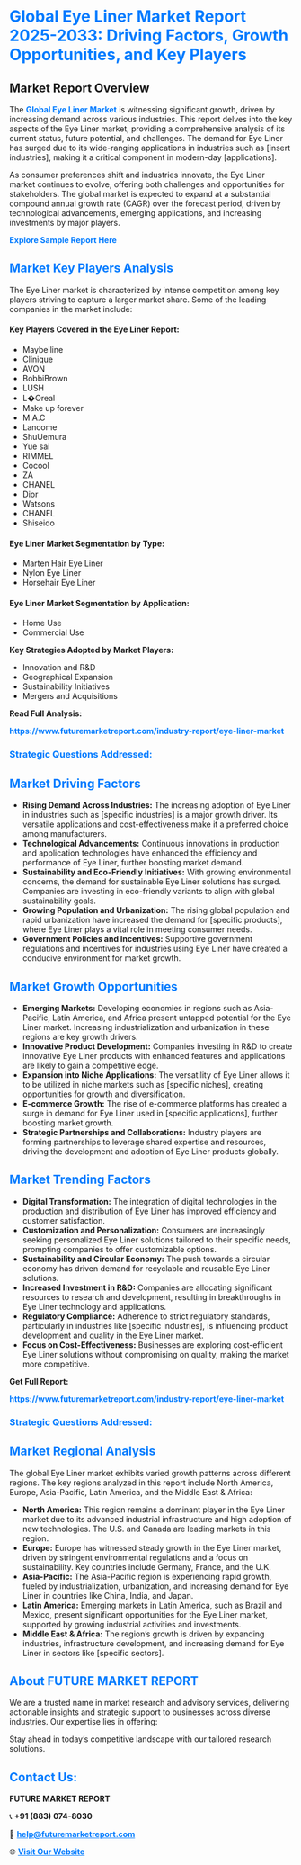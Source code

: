 <h1 style="color: #007BFF;">Global Eye Liner Market Report 2025-2033: Driving Factors, Growth Opportunities, and Key Players</h1>

<section id="overview">
<h2>Market Report Overview</h2>
<p>The <a href="https://www.futuremarketreport.com/industry-report/eye-liner-market" style="color: #007BFF; text-decoration: none;"><strong>Global Eye Liner Market</strong></a> is witnessing significant growth, driven by increasing demand across various industries. This report delves into the key aspects of the Eye Liner market, providing a comprehensive analysis of its current status, future potential, and challenges. The demand for Eye Liner has surged due to its wide-ranging applications in industries such as [insert industries], making it a critical component in modern-day [applications].</p>
<p>As consumer preferences shift and industries innovate, the Eye Liner market continues to evolve, offering both challenges and opportunities for stakeholders. The global market is expected to expand at a substantial compound annual growth rate (CAGR) over the forecast period, driven by technological advancements, emerging applications, and increasing investments by major players.</p>
</section>

<section id="overview">
<p><a href="https://www.futuremarketreport.com/request-sample/reportId=86004" style="color: #007BFF; text-decoration: none;"><strong>Explore Sample Report Here</strong></a></p>
</section>

<section id="key-players">
<h2 style="color: #007BFF;">Market Key Players Analysis</h2>
<p>The Eye Liner market is characterized by intense competition among key players striving to capture a larger market share. Some of the leading companies in the market include:</p>
<h4>Key Players Covered in the Eye Liner Report:</h4>
<ul><li>Maybelline</li><li>Clinique</li><li>AVON</li><li>BobbiBrown</li><li>LUSH</li><li>L�Oreal</li><li>Make up forever</li><li>M.A.C</li><li>Lancome</li><li>ShuUemura</li><li>Yue sai</li><li>RIMMEL</li><li>Cocool</li><li>ZA</li><li>CHANEL</li><li>Dior</li><li>Watsons</li><li>CHANEL</li><li>Shiseido</li></ul>
<h4>Eye Liner Market Segmentation by Type:</h4>
<ul><li>Marten Hair Eye Liner</li><li>Nylon Eye Liner</li><li>Horsehair Eye Liner</li></ul>

<h4>Eye Liner Market Segmentation by Application:</h4>
<ul><li>Home Use</li><li>Commercial Use</li></ul>
<p><strong>Key Strategies Adopted by Market Players:</strong></p>
<ul>
<li>Innovation and R&D</li>
<li>Geographical Expansion</li>
<li>Sustainability Initiatives</li>
<li>Mergers and Acquisitions</li>
</ul>
</section>

<section>
<p><strong>Read Full Analysis: </strong></p><a href="https://www.futuremarketreport.com/industry-report/eye-liner-market" style="color: #007BFF; text-decoration: none;"><strong>https://www.futuremarketreport.com/industry-report/eye-liner-market</strong></a>
<h3 style="color: #007BFF;">Strategic Questions Addressed:</h3>
</section>

<section id="driving-factors">
<h2 style="color: #007BFF;">Market Driving Factors</h2>
<ul>
<li><strong>Rising Demand Across Industries:</strong> The increasing adoption of Eye Liner in industries such as [specific industries] is a major growth driver. Its versatile applications and cost-effectiveness make it a preferred choice among manufacturers.</li>
<li><strong>Technological Advancements:</strong> Continuous innovations in production and application technologies have enhanced the efficiency and performance of Eye Liner, further boosting market demand.</li>
<li><strong>Sustainability and Eco-Friendly Initiatives:</strong> With growing environmental concerns, the demand for sustainable Eye Liner solutions has surged. Companies are investing in eco-friendly variants to align with global sustainability goals.</li>
<li><strong>Growing Population and Urbanization:</strong> The rising global population and rapid urbanization have increased the demand for [specific products], where Eye Liner plays a vital role in meeting consumer needs.</li>
<li><strong>Government Policies and Incentives:</strong> Supportive government regulations and incentives for industries using Eye Liner have created a conducive environment for market growth.</li>
</ul>
</section>

<section id="growth-opportunities">
<h2 style="color: #007BFF;">Market Growth Opportunities</h2>
<ul>
<li><strong>Emerging Markets:</strong> Developing economies in regions such as Asia-Pacific, Latin America, and Africa present untapped potential for the Eye Liner market. Increasing industrialization and urbanization in these regions are key growth drivers.</li>
<li><strong>Innovative Product Development:</strong> Companies investing in R&D to create innovative Eye Liner products with enhanced features and applications are likely to gain a competitive edge.</li>
<li><strong>Expansion into Niche Applications:</strong> The versatility of Eye Liner allows it to be utilized in niche markets such as [specific niches], creating opportunities for growth and diversification.</li>
<li><strong>E-commerce Growth:</strong> The rise of e-commerce platforms has created a surge in demand for Eye Liner used in [specific applications], further boosting market growth.</li>
<li><strong>Strategic Partnerships and Collaborations:</strong> Industry players are forming partnerships to leverage shared expertise and resources, driving the development and adoption of Eye Liner products globally.</li>
</ul>
</section>

<section id="trending-factors">
<h2 style="color: #007BFF;">Market Trending Factors</h2>
<ul>
<li><strong>Digital Transformation:</strong> The integration of digital technologies in the production and distribution of Eye Liner has improved efficiency and customer satisfaction.</li>
<li><strong>Customization and Personalization:</strong> Consumers are increasingly seeking personalized Eye Liner solutions tailored to their specific needs, prompting companies to offer customizable options.</li>
<li><strong>Sustainability and Circular Economy:</strong> The push towards a circular economy has driven demand for recyclable and reusable Eye Liner solutions.</li>
<li><strong>Increased Investment in R&D:</strong> Companies are allocating significant resources to research and development, resulting in breakthroughs in Eye Liner technology and applications.</li>
<li><strong>Regulatory Compliance:</strong> Adherence to strict regulatory standards, particularly in industries like [specific industries], is influencing product development and quality in the Eye Liner market.</li>
<li><strong>Focus on Cost-Effectiveness:</strong> Businesses are exploring cost-efficient Eye Liner solutions without compromising on quality, making the market more competitive.</li>
</ul>
</section>

<section>
<p><strong>Get Full Report: </strong></p><a href="https://www.futuremarketreport.com/industry-report/eye-liner-market" style="color: #007BFF; text-decoration: none;"><strong>https://www.futuremarketreport.com/industry-report/eye-liner-market</strong></a>
<h3 style="color: #007BFF;">Strategic Questions Addressed:</h3>
</section>


<section id="regional-analysis">
<h2 style="color: #007BFF;">Market Regional Analysis</h2>
<p>The global Eye Liner market exhibits varied growth patterns across different regions. The key regions analyzed in this report include North America, Europe, Asia-Pacific, Latin America, and the Middle East & Africa:</p>
<ul>
<li><strong>North America:</strong> This region remains a dominant player in the Eye Liner market due to its advanced industrial infrastructure and high adoption of new technologies. The U.S. and Canada are leading markets in this region.</li>
<li><strong>Europe:</strong> Europe has witnessed steady growth in the Eye Liner market, driven by stringent environmental regulations and a focus on sustainability. Key countries include Germany, France, and the U.K.</li>
<li><strong>Asia-Pacific:</strong> The Asia-Pacific region is experiencing rapid growth, fueled by industrialization, urbanization, and increasing demand for Eye Liner in countries like China, India, and Japan.</li>
<li><strong>Latin America:</strong> Emerging markets in Latin America, such as Brazil and Mexico, present significant opportunities for the Eye Liner market, supported by growing industrial activities and investments.</li>
<li><strong>Middle East & Africa:</strong> The region’s growth is driven by expanding industries, infrastructure development, and increasing demand for Eye Liner in sectors like [specific sectors].</li>
</ul>
</section>

<footer>
<h2 style="color: #007BFF;">About FUTURE MARKET REPORT</h2>
<p>We are a trusted name in market research and advisory services, delivering actionable insights and strategic support to businesses across diverse industries. Our expertise lies in offering:</p>

<p>Stay ahead in today’s competitive landscape with our tailored research solutions.</p>

<h2 style="color: #007BFF;">Contact Us:</h2>
<p><strong>FUTURE MARKET REPORT</strong></p>
<p>📞 <strong>+91 (883) 074-8030</strong></p>
<p>📧 <strong><a href="mailto:help@futuremarketreport.com" style="color: #007BFF;">help@futuremarketreport.com</a></strong></p>
<p>🌐 <strong><a href="https://www.futuremarketreport.com/" style="color: #007BFF;">Visit Our Website</a></strong></p>
</footer>